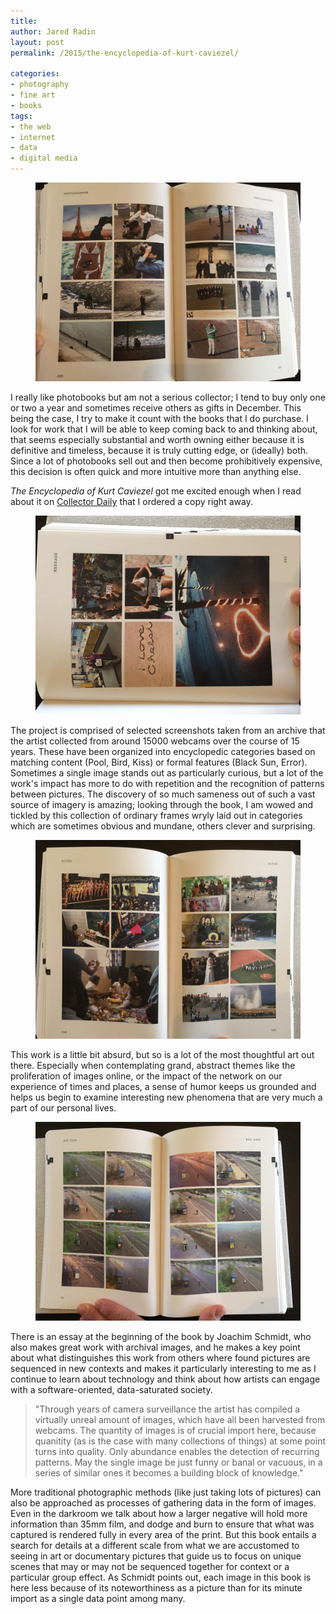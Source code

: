 ```yaml
---
title:
author: Jared Radin
layout: post
permalink: /2015/the-encyclopedia-of-kurt-caviezel/

categories:
- photography
- fine art
- books
tags:
- the web
- internet
- data
- digital media
---
```

<figure>
<img src="assets/2015/10/caviezel/photographer.jpg" alt="The Encyclopedia of Kurt Caviezel" />
</figure>

I really like photobooks but am not a serious collector; I tend to buy only one or two a year and sometimes receive others as gifts in December. This being the case, I try to make it count with the books that I do purchase. I look for work that I will be able to keep coming back to and thinking about, that seems especially substantial and worth owning either because it is definitive and timeless, because it is truly cutting edge, or (ideally) both. Since a lot of photobooks sell out and then become prohibitively expensive, this decision is often quick and more intuitive more than anything else.

*The Encyclopedia of Kurt Caviezel* got me excited enough when I read about it on [Collector Daily](https://collectordaily.com/kurt-caviezel-the-encyclopedia-of-kurt-caviezel/) that I
ordered a copy right away.

<!-- more -->

<figure>
<img src="assets/2015/10/caviezel/message.jpg" alt="The Encyclopedia of Kurt Caviezel" />
</figure>

The project is comprised of selected screenshots taken from an archive that the artist collected from around 15000 webcams over the course of 15 years. These have been organized into encyclopedic categories based on matching content (Pool, Bird, Kiss) or formal features (Black Sun, Error). Sometimes a single image stands out as particularly curious, but a lot of the work's impact has more to do with repetition and the recognition of patterns between pictures. The discovery of so much sameness out of such a vast source of imagery is amazing; looking through the book, I am wowed and tickled by this collection of ordinary frames wryly laid out in categories which are sometimes obvious and mundane, others clever and surprising.

<figure>
<img src="assets/2015/10/caviezel/ritus.jpg" alt="The Encyclopedia of Kurt Caviezel" />
</figure>

This work is a little bit absurd, but so is a lot of the most thoughtful art out there. Especially when contemplating grand, abstract themes like the proliferation of images online, or the impact of the network on our experience of times and places, a sense of humor keeps us grounded and helps us begin to examine interesting new phenomena that are very much a part of our personal lives.

<figure>
<img src="assets/2015/10/caviezel/bus-stop.jpg" alt="The Encyclopedia of Kurt Caviezel" />
</figure>

There is an essay at the beginning of the book by Joachim Schmidt, who also makes great work with archival images, and he makes a key point about what distinguishes this work from others where found pictures are sequenced in new contexts and makes it particularly interesting to me as I continue to learn about technology and think about how artists can engage with a software-oriented, data-saturated society.

<blockquote>
"Through years of camera surveillance the artist has compiled a virtually unreal amount of images, which have all been harvested from webcams. The quantity of images is of crucial import here, because quanitity (as is the case with many collections of things) at some point turns into quality. Only abundance enables the detection of recurring patterns. May the single image be just funny or banal or vacuous, in a series of similar ones it becomes a building block of knowledge."
</blockquote>

More traditional photographic methods (like just taking lots of pictures) can also be approached as processes of gathering data in the form of images. Even in the darkroom we talk about how a larger negative will hold more information than 35mm film, and dodge and burn to ensure that what was captured is rendered fully in every area of the print. But this book entails a search for details at a different scale from what we are accustomed to seeing in art or documentary pictures that guide us to focus on unique scenes that may or may not be sequenced together for context or a particular group effect. As Schmidt points out, each image in this book is here less because of its noteworthiness as a picture than for its minute import as a single data point among many.
